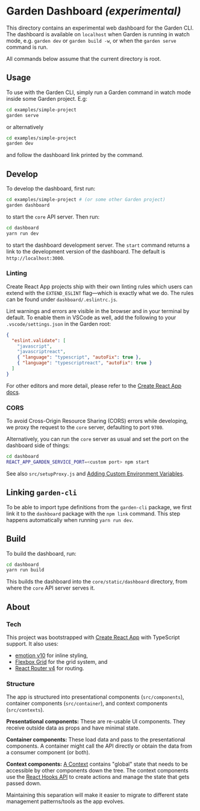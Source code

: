 # Garden Dashboard _(experimental)_

This directory contains an experimental web dashboard for the Garden CLI. The dashboard is available on `localhost` when Garden is running in watch mode, e.g. `garden dev` or `garden build -w`, or when the `garden serve` command is run.

All commands below assume that the current directory is root.

## Usage

To use with the Garden CLI, simply run a Garden command in watch mode inside some Garden project. E.g:

```sh
cd examples/simple-project
garden serve
```

or alternatively

```sh
cd examples/simple-project
garden dev
```

and follow the dashboard link printed by the command.

## Develop

To develop the dashboard, first run:

```sh
cd examples/simple-project # (or some other Garden project)
garden dashboard
```

to start the `core` API server. Then run:

```sh
cd dashboard
yarn run dev
```

to start the dashboard development server. The `start` command returns a link to the development version of the dashboard. The default is `http://localhost:3000`.

### Linting

Create React App projects ship with their own linting rules which users can extend with the `EXTEND_ESLINT` flag—which is exactly what we do. The rules can be found under `dashboard/.eslintrc.js`.

Lint warnings and errors are visible in the browser and in your terminal by default. To enable them in VSCode as well, add the following to your `.vscode/settings.json` in the Garden root:

```json
{
  "eslint.validate": [
    "javascript",
    "javascriptreact",
    { "language": "typescript", "autoFix": true },
    { "language": "typescriptreact", "autoFix": true }
  ]
}
```

For other editors and more detail, please refer to the [Create React App docs](https://create-react-app.dev/docs/setting-up-your-editor).

### CORS

To avoid Cross-Origin Resource Sharing (CORS) errors while developing, we proxy the request to the `core` server, defaulting to port `9700`.

Alternatively, you can run the `core` server as usual and set the port on the dashboard side of things:

```sh
cd dashboard
REACT_APP_GARDEN_SERVICE_PORT=<custom port> npm start
```

See also `src/setupProxy.js` and [Adding Custom Environment Variables](https://facebook.github.io/create-react-app/docs/adding-custom-environment-variables).

## Linking `garden-cli`

To be able to import type definitions from the `garden-cli` package, we first link it to the `dashboard` package with the `npm link` command. This step happens automatically when running `yarn run dev`.

## Build

To build the dashboard, run:

```sh
cd dashboard
yarn run build
```

This builds the dashboard into the `core/static/dashboard` directory, from where the `core` API server serves it.

## About

### Tech

This project was bootstrapped with [Create React App](https://github.com/facebook/create-react-app) with TypeScript support. It also uses:

* [emotion v10](https://emotion.sh/) for inline styling,
* [Flexbox Grid](http://flexboxgrid.com/) for the grid system, and
* [React Router v4](https://github.com/ReactTraining/react-router) for routing.

### Structure

The app is structured into presentational components (`src/components`), container components (`src/container`), and context components (`src/contexts`).

**Presentational components:** These are re-usable UI components. They receive outside data as props and have minimal state.

**Container components:** These load data and pass to the presentational components. A container might call the API directly or obtain the data from a consumer component (or both).

**Context components:** [A Context](https://reactjs.org/docs/context.html) contains "global" state that needs to be accessible by other components down the tree. The context components use the [React Hooks API](https://reactjs.org/docs/hooks-intro.html) to create actions and manage the state that gets passed down.

Maintaining this separation will make it easier to migrate to different state management patterns/tools as the app evolves.
